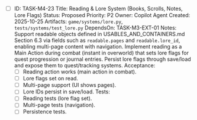 - [ ] ID: TASK-M4-23
  Title: Reading & Lore System (Books, Scrolls, Notes, Lore Flags)
  Status: Proposed
  Priority: P2
  Owner: Copilot Agent
  Created: 2025-10-25
  Artifacts: `game/systems/lore.py`, `tests/systems/test_lore.py`
  DependsOn: TASK-M3-EXT-01
  Notes:
  Support readable objects defined in USABLES_AND_CONTAINERS.md Section 6.3 via fields such as `readable.pages` and `readable.lore_id`, enabling multi-page content with navigation.
  Implement reading as a Main Action during combat (instant in overworld) that sets lore flags for quest progression or journal entries.
  Persist lore flags through save/load and expose them to quest/tracking systems.
  Acceptance:
  - [ ] Reading action works (main action in combat).
  - [ ] Lore flags set on read.
  - [ ] Multi-page support (UI shows pages).
  - [ ] Lore IDs persist in save/load.
  Tests:
  - [ ] Reading tests (lore flag set).
  - [ ] Multi-page tests (navigation).
  - [ ] Persistence tests.
